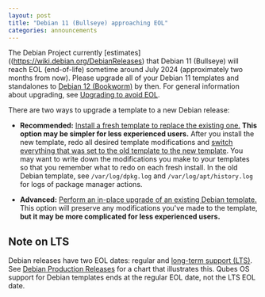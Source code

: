 ```yaml
---
layout: post
title: "Debian 11 (Bullseye) approaching EOL"
categories: announcements
---
```


The Debian Project currently [estimates]((https://wiki.debian.org/DebianReleases) that Debian 11 (Bullseye) will reach EOL (end-of-life) sometime around July 2024 (approximately two months from now). Please upgrade all of your Debian 11 templates and standalones to [Debian 12 (Bookworm)](/news/2023/08/27/debian-12-templates-available/) by then. For general information about upgrading, see [Upgrading to avoid EOL](/doc/how-to-update/#upgrading-to-avoid-eol).

There are two ways to upgrade a template to a new Debian release:

- **Recommended:** [Install a fresh template to replace the existing one.](/doc/templates/debian/#installing) **This option may be simpler for less experienced users.** After you install the new template, redo all desired template modifications and [switch everything that was set to the old template to the new template](/doc/templates/#switching). You may want to write down the modifications you make to your templates so that you remember what to redo on each fresh install. In the old Debian template, see `/var/log/dpkg.log` and `/var/log/apt/history.log` for logs of package manager actions.

- **Advanced:** [Perform an in-place upgrade of an existing Debian template.](/doc/templates/debian/in-place-upgrade/) This option will preserve any modifications you've made to the template, **but it may be more complicated for less experienced users.**

## Note on LTS

Debian releases have two EOL dates: regular and [long-term support (LTS)](https://wiki.debian.org/LTS). See [Debian Production Releases](https://wiki.debian.org/DebianReleases#Production_Releases) for a chart that illustrates this. Qubes OS support for Debian templates ends at the regular EOL date, not the LTS EOL date.
